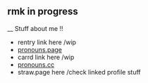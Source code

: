 ## rmk in progress 

  __ Stuff about me !!
  - rentry link here /wip
  - [pronouns.page](https://en.pronouns.page/@Regr4tor)
  - carrd link here /wip
  - [pronouns.cc](https://pronouns.cc/@Puzzlevisi0n)
  - straw.page here /check linked profile stuff
